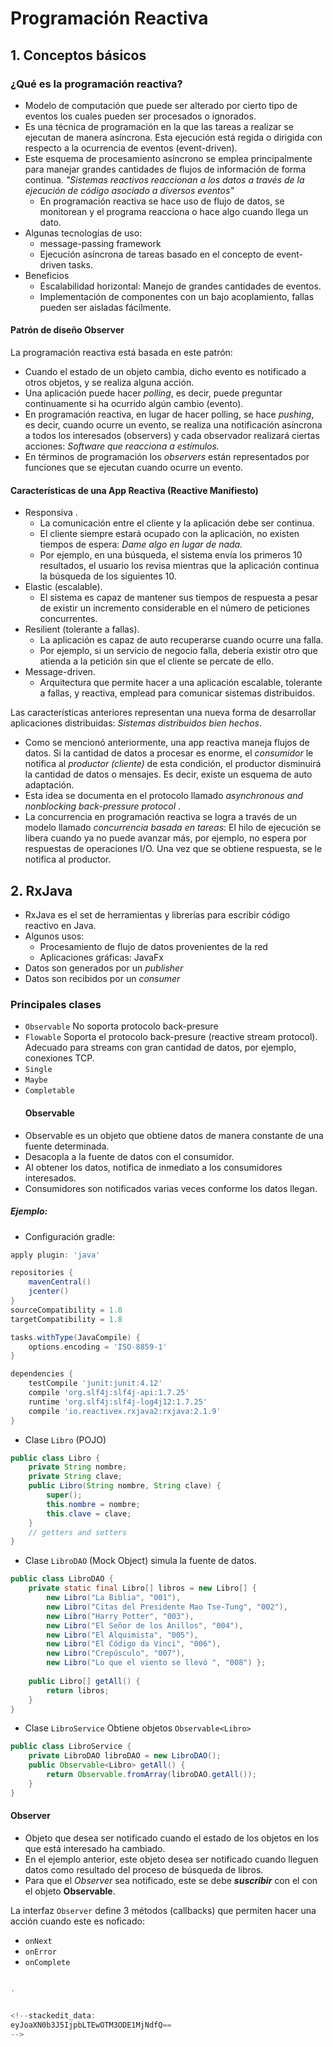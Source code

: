 # Programación Reactiva
## 1. Conceptos básicos
###  ¿Qué es la programación reactiva?
* Modelo de computación que puede ser alterado por cierto tipo de eventos los cuales pueden ser procesados o ignorados.
* Es una técnica de programación  en la que las tareas a realizar se ejecutan de manera asíncrona. Esta ejecución está regida o dirigida con respecto a la ocurrencia de eventos  (event-driven).  
* Este esquema de procesamiento asíncrono se emplea principalmente para manejar grandes cantidades de flujos de información de forma continua. *"Sistemas reactivos reaccionan a los datos a través de la ejecución de código asociado a diversos eventos"*
	* En programación reactiva se hace uso de flujo de datos, se monitorean y el programa reacciona o hace algo cuando llega un dato.
* Algunas tecnologías de uso:
	* message-passing framework
	* Ejecución asíncrona  de tareas basado en el concepto de event-driven tasks.
* Beneficios
	* Escalabilidad horizontal:  Manejo de grandes cantidades de eventos.
	* Implementación de componentes con un bajo acoplamiento, fallas pueden ser aisladas fácilmente. 

#### Patrón de diseño Observer
La programación reactiva está basada en este patrón:
* Cuando el estado de un objeto cambia, dicho evento es notificado a otros objetos, y se realiza alguna acción. 
* Una aplicación puede hacer *polling*, es decir, puede preguntar continuamente si ha ocurrido algún cambio (evento).
* En programación reactiva, en lugar de hacer polling,  se hace *pushing*, es decir, cuando ocurre  un evento, se realiza una notificación asíncrona a todos los interesados (observers)  y cada observador realizará ciertas acciones: *Software que reacciona a estímulos.*
* En términos de programación los  *observers*  están representados por funciones que se ejecutan cuando ocurre un evento.

#### Características de una App Reactiva (Reactive Manifiesto)
* Responsiva . 
	* La comunicación entre el cliente y la aplicación debe ser continua.
	* El cliente siempre estará ocupado con la aplicación, no existen tiempos de espera: *Dame algo en lugar de nada.* 
	* Por ejemplo, en una búsqueda, el sistema envía los primeros 10 resultados, el usuario los revisa mientras que la aplicación continua la búsqueda de los siguientes 10. 
* Elastic (escalable).
	* El sistema es capaz de mantener sus tiempos de respuesta a pesar de existir un incremento  considerable  en el  número de peticiones concurrentes.  
* Resilient (tolerante a fallas). 
	* La aplicación es capaz de auto recuperarse cuando  ocurre una falla. 
	* Por ejemplo, si un servicio de negocio falla, debería existir otro que atienda a la petición sin que el cliente se percate de ello.
* Message-driven.  
	* Arquitectura que permite hacer a una aplicación escalable, tolerante a fallas, y reactiva, emplead para comunicar sistemas distribuidos.

Las características anteriores representan una nueva forma de desarrollar aplicaciones distribuidas:  *Sistemas distribuidos bien hechos*.

* Como se mencionó anteriormente,  una app reactiva maneja flujos de datos. Si la cantidad de datos a procesar es enorme, el *consumidor* le notifica al *productor (cliente)*  de esta condición,  el productor disminuirá la cantidad de datos o mensajes.  Es decir, existe un esquema de auto adaptación.   
* Esta idea se documenta en el protocolo llamado *asynchronous and nonblocking back-pressure protocol* .
* La concurrencia en programación reactiva se logra a través de un modelo llamado *concurrencia basada en tareas*: El hilo de ejecución se libera cuando ya no puede avanzar más, por ejemplo, no espera por respuestas  de operaciones I/O. Una vez que se obtiene respuesta, se le notifica al productor.
## 2. RxJava
* RxJava es el set de herramientas y librerías para escribir código reactivo en  Java.
* Algunos usos:
	* Procesamiento de flujo de datos provenientes de la red
	* Aplicaciones gráficas: JavaFx
* Datos son generados por un *publisher*
* Datos son recibidos por un *consumer* 
### Principales clases  
* ``Observable`` No soporta protocolo back-presure
* ``Flowable`` Soporta el protocolo back-presure (reactive stream protocol). Adecuado para streams con gran cantidad de datos, por ejemplo, conexiones TCP. 
* ``Single``
* ``Maybe``
* ``Completable``
   #### Observable
* Observable es un objeto que obtiene  datos de manera constante de una fuente determinada.
* Desacopla a la fuente de datos con el consumidor.
* Al obtener los datos, notifica de inmediato a los consumidores interesados.
* Consumidores son notificados varias veces conforme los datos llegan.
##### Ejemplo:
* Configuración gradle:
```groovy 
apply plugin: 'java'

repositories {
    mavenCentral()
    jcenter()
}  
sourceCompatibility = 1.8
targetCompatibility = 1.8 

tasks.withType(JavaCompile) {
	options.encoding = 'ISO-8859-1'
}

dependencies {
	testCompile 'junit:junit:4.12'	 	    
    compile 'org.slf4j:slf4j-api:1.7.25'
    runtime 'org.slf4j:slf4j-log4j12:1.7.25'
	compile 'io.reactivex.rxjava2:rxjava:2.1.9'	    
}

```

* Clase `Libro` (POJO) 
```Java
public class Libro {
    private String nombre;
    private String clave;
    public Libro(String nombre, String clave) {
        super();
        this.nombre = nombre;
        this.clave = clave;
    }
    // getters and setters
}
```
* Clase `LibroDAO` (Mock Object) simula la fuente de datos.
```java
public class LibroDAO {
    private static final Libro[] libros = new Libro[] { 
	    new Libro("La Biblia", "001"),
        new Libro("Citas del Presidente Mao Tse-Tung", "002"), 
        new Libro("Harry Potter", "003"),
        new Libro("El Señor de los Anillos", "004"), 
        new Libro("El Alquimista", "005"),
        new Libro("El Código da Vinci", "006"), 
        new Libro("Crepúsculo", "007"),
        new Libro("Lo que el viento se llevó ", "008") };
        
    public Libro[] getAll() {
        return libros;
    }
}
```
* Clase `LibroService` Obtiene objetos `Observable<Libro>`

```Java
public class LibroService {
    private LibroDAO libroDAO = new LibroDAO();
    public Observable<Libro> getAll() {
        return Observable.fromArray(libroDAO.getAll());
    }
}
```
#### Observer
* Objeto que desea ser notificado cuando el estado de los objetos en los que está interesado ha cambiado.
* En el ejemplo anterior, este objeto desea ser notificado cuando lleguen datos como resultado del proceso de búsqueda de libros.
* Para que el *Observer* sea notificado, este se debe ***suscribir*** con el con el objeto **Observable**.

La interfaz `Observer` define 3 métodos (callbacks) que permiten hacer una acción cuando este es noficado:
* `onNext`
* `onError`
* `onComplete`

```java

.


<!--stackedit_data:
eyJoaXN0b3J5IjpbLTEwOTM3ODE1MjNdfQ==
-->